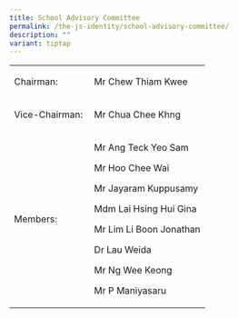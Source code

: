 ```yaml
---
title: School Advisory Committee
permalink: /the-js-identity/school-advisory-committee/
description: ""
variant: tiptap
---
```

<p></p>
<table style="minWidth: 50px">
<colgroup>
<col>
<col>
</colgroup>
<tbody>
<tr>
<td rowspan="1" colspan="1">
<p>Chairman:&nbsp;</p>
</td>
<td rowspan="1" colspan="1">
<p>Mr Chew Thiam Kwee</p>
</td>
</tr>
<tr>
<td rowspan="1" colspan="1">
<p>Vice-Chairman:&nbsp;</p>
</td>
<td rowspan="1" colspan="1">
<p>Mr Chua Chee Khng</p>
</td>
</tr>
<tr>
<td rowspan="1" colspan="1">
<p>Members:</p>
<p></p>
</td>
<td rowspan="1" colspan="1">
<p>Mr Ang Teck Yeo Sam</p>
<p>Mr Hoo Chee Wai</p>
<p>Mr Jayaram Kuppusamy</p>
<p>Mdm Lai Hsing Hui Gina</p>
<p>Mr Lim Li Boon Jonathan</p>
<p>Dr Lau Weida</p>
<p>Mr Ng Wee Keong</p>
<p>Mr P Maniyasaru</p>
</td>
</tr>
</tbody>
</table>
<p></p>
<p>
<br>
</p>